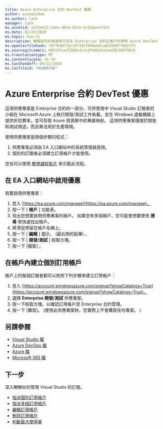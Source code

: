 ```yaml
---
title: Azure Enterprise 合約 DevTest 優惠
author: evanwindom
ms.author: lank
manager: lank
ms.assetid: a335ed23-34ee-40cb-83c6-6c93dee57424
ms.date: 02/23/2020
ms.topic: how-to
description: 瞭解如何利用適用于具有 Enterprise 合約之客戶的特殊 Azure DevTest 定價
ms.openlocfilehash: 70f7b9877dcc973d2f649eb0cad53599ff6023f3
ms.sourcegitcommit: 09d1f5cef5360cdc1cdfd4b22a1a426b38079618
ms.translationtype: MT
ms.contentlocale: zh-TW
ms.lasthandoff: 09/22/2020
ms.locfileid: "91005736"
---
```

# <a name="azure-enterprise-agreement-devtest-offer"></a>Azure Enterprise 合約 DevTest 優惠

這項供應專案是 Enterprise 合約的一部分，可供使用中 Visual Studio 訂閱者的小組在 Microsoft Azure 上執行開發/測試工作負載，並在 Windows 虛擬機器上提供折扣費率，並可存取 Azure 資源庫中的專屬映射。 這項供應專案僅限於開發和測試用途，而且無法用於生產環境。  

使用供應專案是兩個步驟的程式：
1. 供應專案必須由 EA 入口網站中的系統管理員啟用。
2. 個別的訂閱者必須建立訂用帳戶才能使用。 

您也可以使用 [教學課程影片](https://channel9.msdn.com/blogs/EA.Azure.com/Enabling-and-Creating-EA-DevTest-Subscriptions-through-the-EA-Portal) 來示範此流程。  

## <a name="enable-offers-in-the-ea-portal"></a>在 EA 入口網站中啟用優惠
若要啟用供應專案：
1. 登入 [https://ea.azure.com/manage](https://ea.azure.com/manage)。
0. 按一下 [ **帳戶** ] 功能表。
0. 找出您想要啟用供應專案的帳戶。  如果您有多個帳戶，您可能會想要使用 **搜尋** 來快速找出帳戶。 
0. 將滑鼠停留在帳戶名稱上。 
0. 按一下 [ **編輯** ] 圖示， (最右側的鉛筆) 。 
0. 按一下 [ **開發/測試** ] 核取方塊。
0. 按一下 [檔案]  。

## <a name="create-individual-subscriptions-within-the-account"></a>在帳戶內建立個別訂用帳戶
帳戶上的每個訂閱者都可以依照下列步驟來建立訂用帳戶：
1. 登入 [https://account.windowsazure.com/signup?showCatalogs=True](https://account.windowsazure.com/signup?showCatalogs=True)。
0. 選擇 **Enterprise 開發/測試** 供應專案。
0. 按一下核取方塊，以確認訂用帳戶受 Enterprise 合約管理。 
0. 按一下 [購買]。   (使用此供應專案時，您實際上不會購買任何專案。 ) 

## <a name="see-also"></a>另請參閱
- [Visual Studio 檔](/visualstudio/)
- [Azure DevOps 檔](/azure/devops/)
- [Azure 檔](/azure/)
- [Microsoft 365 檔](/microsoft-365/)

## <a name="next-steps"></a>下一步
深入瞭解如何管理 Visual Studio 的訂閱。
- [指派個別訂用帳戶](assign-license.md)
- [指派多個訂用帳戶](assign-license-bulk.md)
- [編輯訂用帳戶](edit-license.md)
- [刪除訂用帳戶](delete-license.md)
- [判斷最大使用量](maximum-usage.md)